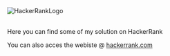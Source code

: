 <img src="https://bookface-images.s3.amazonaws.com/logos/d0ee664b5d927c7f395fd14fbb7e337dc5b84430.png" alt="HackerRankLogo">
<br/>
<br/>
<p>Here you can find some of my solution on HackerRank</p>
<p>You can also acces the webiste @ <a href="https://www.hackerrank.com/">hackerrank.com</a>
